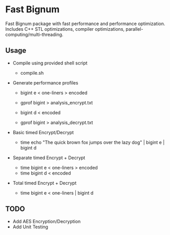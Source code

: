 # Fast Bignum

Fast Bignum package with fast performance and performance optimization. Includes C++ STL optimizations, compiler optimizations, parallel-computing/multi-threading.

## Usage

- Compile using provided shell script
    - compile.sh

- Generate performance profiles
    - bigint e < one-liners > encoded
    - gprof bigint > analysis_encrypt.txt

    - bigint d < encoded
    - gprof bigint > analysis_decrypt.txt

- Basic timed Encrypt/Decrypt
    - time echo "The quick brown fox jumps over the lazy dog" | bigint e | bigint d

- Separate timed Encrypt + Decrypt
    - time bigint e < one-liners > encoded
    - time bigint d < encoded

- Total timed Encrypt + Decrypt
    - time bigint e < one-liners | bigint d

## TODO

- Add AES Encryption/Decryption
- Add Unit Testing

